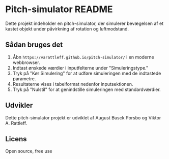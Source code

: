 # Pitch-simulator README

Dette projekt indeholder en pitch-simulator, der simulerer bevægelsen af et kastet objekt under påvirkning af rotation og luftmodstand. 

## Sådan bruges det

1. Åbn `https://varattleff.github.io/pitch-simulator/` i en moderne webbrowser.
2. Indtast ønskede værdier i inputfelterne under "Simuleringstype."
3. Tryk på "Kør Simulering" for at udføre simuleringen med de indtastede parametre.
4. Resultaterne vises i tabelformat nedenfor inputsektionen.
5. Tryk på "Nulstil" for at genindstille simuleringen med standardværdier.

## Udvikler

Dette pitch-simulator projekt er udviklet af August Busck Porsbo og Viktor A. Rattleff.

## Licens

Open source, free use
